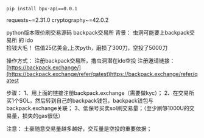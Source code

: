 
`pip install bpx-api==0.0.1`

requests~=2.31.0
cryptography~=42.0.2

python版本限价刷交易源码 backpack交易所
背景：
虫洞可能要上backpack交易所 的 ido   
捡钱大毛！ 估值25亿美金,上次pyth，磨损了300刀，空投了5000刀

操作方式：
注册backpack交易所，撸虫洞潜在ido空投
注册邀请链接：
[https://backpack.exchange/](https://backpack.exchange/refer/qatest)https://backpack.exchange/refer/qatest

步骤：
1、用上面的链接注册backpack.exchange（需要做kyc）；
2、在交易所买1个SOL，然后转到自己的backpack钱包，backpack钱包与backpack.exchange关联；
3、低保号买卖sol刷交易量；（至少刷够1000U的交易量，损失的gas很低）

注意：
土豪随意交易量越多越好，交互量是空投的重要依据；


